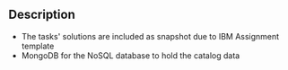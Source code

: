 ## Description
- The tasks' solutions are included as snapshot due to IBM Assignment template
- MongoDB for the NoSQL database to hold the catalog data

